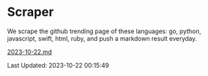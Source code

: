# Scraper

We scrape the github trending page of these languages: go, python, javascript, swift, html, ruby, and push a markdown result everyday.

[2023-10-22.md](https://github.com/henson/Scraper/blob/master/2023-10-22.md)

Last Updated: 2023-10-22 00:15:49
